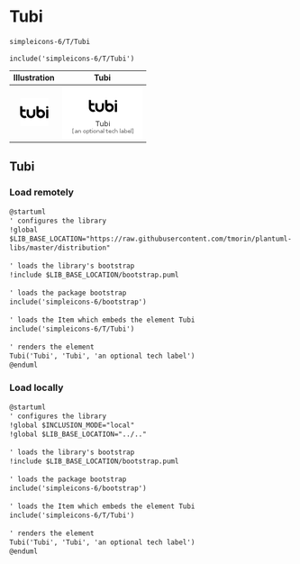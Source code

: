 # Tubi


```text
simpleicons-6/T/Tubi
```

```text
include('simpleicons-6/T/Tubi')
```



| Illustration | Tubi |
| :---: | :---: |
| ![illustration for Illustration](../../simpleicons-6/T/Tubi.png) | ![illustration for Tubi](../../simpleicons-6/T/Tubi.Local.png) |




## Tubi

### Load remotely
```plantuml
@startuml
' configures the library
!global $LIB_BASE_LOCATION="https://raw.githubusercontent.com/tmorin/plantuml-libs/master/distribution"

' loads the library's bootstrap
!include $LIB_BASE_LOCATION/bootstrap.puml

' loads the package bootstrap
include('simpleicons-6/bootstrap')

' loads the Item which embeds the element Tubi
include('simpleicons-6/T/Tubi')

' renders the element
Tubi('Tubi', 'Tubi', 'an optional tech label')
@enduml
```

### Load locally
```plantuml
@startuml
' configures the library
!global $INCLUSION_MODE="local"
!global $LIB_BASE_LOCATION="../.."

' loads the library's bootstrap
!include $LIB_BASE_LOCATION/bootstrap.puml

' loads the package bootstrap
include('simpleicons-6/bootstrap')

' loads the Item which embeds the element Tubi
include('simpleicons-6/T/Tubi')

' renders the element
Tubi('Tubi', 'Tubi', 'an optional tech label')
@enduml
```


